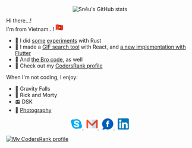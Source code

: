 <p align="center">
  <picture>
    <source srcset="https://github-readme-stats-blond-xi.vercel.app/api?username=hoangph271&show_icons=true&theme=radical&count_private=true">
    <img src="https://github-readme-stats-blond-xi.vercel.app/api?username=hoangph271&show_icons=true&theme=radical&count_private=true" alt="Snêu's GitHub stats">
  </picture>
</p>

Hi there...!  
I'm from Vietnam...!
<img src="flag-vietnam.png" alt="Flag of Vietnam" width="20" />

- 🦀 I did [some](https://github.com/hoangph271/hbp) [experiments](https://github.com/hoangph271/sneu_rs) with Rust
- 🌟 I made a [GIF search tool](https://github.com/hoangph271/gallereasy) with React, and [a new implementation with Flutter](https://github.com/hoangph271/sane_gallery)
- 📜 And [the Bro code](https://github.com/hoangph271/the_bro_code), as well
- 🎩 Check out my [CodersRank profile](https://profile.codersrank.io/user/hoangph271)

When I'm not coding, I enjoy:

- 🦄 Gravity Falls
- 🥒 Rick and Morty
- 📻 DSK
- 📸 [Photography](https://500px.com/p/crustyrat271)

<p align="center">
  <a href="https://join.skype.com/invite/fCJAQbUbIXft" target="_blank">
    <img alt="Skype me" src="skype.png" width="30" />
  </a>
  <span>&nbsp;</span>
  <a href="mailto:hoangph271@gmail.co" target="_blank">
    <img alt="Email me" src="gmail.png" width="30" />
  </a>
  <span>&nbsp;</span>
  <a href="https://fb.com/crustyrat271" target="_blank">
    <img alt="My Facebook" src="fb.png" width="30" />
  </a>
  <span>&nbsp;</span>
  <a href="https://www.linkedin.com/in/hoangph271" target="_blank">
    <img alt="My LinkedIn" src="linkedin.png" width="30" />
  </a>
</p>


[![My CodersRank profile](https://rewrite-content-type.deno.dev/?url=https%3A%2F%2Fcr-ss-service.azurewebsites.net%2Fapi%2FScreenShot%3Fwidget%3Dsummary%26username%3Dhoangph271%26branding%3Dfalse&contentType=image%2Fjpeg)](https://profile.codersrank.io/user/hoangph271)
